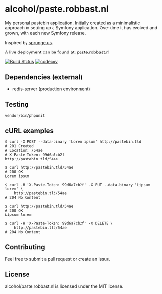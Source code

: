# alcohol/paste.robbast.nl

My personal pastebin application. Initially created as a minimalistic approach to setting up a Symfony application. Over
time it has evolved and grown, with each new Symfony release.

Inspired by [sprunge.us](http://sprunge.us).

A live deployment can be found at: [paste.robbast.nl](https://paste.robbast.nl)

[![Build Status](https://travis-ci.org/alcohol/paste.robbast.nl.svg?branch=master)](https://travis-ci.org/alcohol/paste.robbast.nl)
[![codecov](https://codecov.io/gh/alcohol/paste.robbast.nl/branch/master/graph/badge.svg)](https://codecov.io/gh/alcohol/paste.robbast.nl)

## Dependencies (external)

* redis-server (production environment)


## Testing

``` shell
vendor/bin/phpunit
```


## cURL examples

``` shell
$ curl -X POST --data-binary 'Lorem ipsum' http://pastebin.tld
# 201 Created
# Location: /54ae
# X-Paste-Token: 99d6a7cb2f
http://pastebin.tld/54ae

$ curl http://pastebin.tld/54ae
# 200 OK
Lorem ipsum

$ curl -H 'X-Paste-Token: 99d6a7cb2f' -X PUT --data-binary 'Lipsum lorem' \
    http://pastebin.tld/54ae
# 204 No Content

$ curl http://pastebin.tld/54ae
# 200 OK
Lipsum lorem

$ curl -H 'X-Paste-Token: 99d6a7cb2f' -X DELETE \
    http://pastebin.tld/54ae
# 204 No Content
```


## Contributing

Feel free to submit a pull request or create an issue.


## License

alcohol/paste.robbast.nl is licensed under the MIT license.
